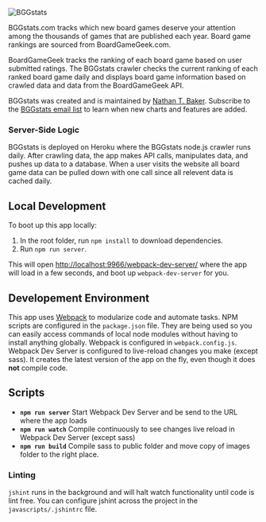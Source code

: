![BGGstats](http://www.bggstats.com/images/BGGstats.png "BGGstats")

BGGstats.com tracks which new board games deserve your attention among the thousands of games that are published each year. Board game rankings are sourced from BoardGameGeek.com.

BoardGameGeek tracks the ranking of each board game based on user submitted ratings. The BGGstats crawler checks the current ranking of each ranked board game daily and displays board game information based on crawled data and data from the BoardGameGeek API.

BGGstats was created and is maintained by [Nathan T. Baker](http://nathantbaker.com/). Subscribe to the [BGGstats email list](http://eepurl.com/ctZUa5) to learn when new charts and features are added.

### Server-Side Logic
BGGstats is deployed on Heroku where the BGGstats node.js crawler runs daily. After crawling data, the app makes API calls, manipulates data, and pushes up data to a database. When a user visits the website all board game data can be pulled down with one call since all relevent data is cached daily.

## Local Development

To boot up this app locally:
1. In the root folder, run `npm install` to download dependencies.
1. Run `npm run server`.

This will open [http://localhost:9966/webpack-dev-server/](http://localhost:9966/webpack-dev-server/) where the app will load in a few seconds, and boot up `webpack-dev-server` for you.

## Developement Environment

This app uses [Webpack](https://webpack.github.io/) to modularize code and automate tasks. NPM scripts are configured in the `package.json` file. They are being used so you can easily access commands of local node modules without having to install anything globally. Webpack is configured in `webpack.config.js`. Webpack Dev Server is configured to live-reload changes you make (except sass). It creates the latest version of the app on the fly, even though it does **not** compile code.

## Scripts

* **`npm run server`** Start Webpack Dev Server and be send to the URL where the app loads
* **`npm run watch`** Compile continuously to see changes live reload in Webpack Dev Server (except sass)
* **`npm run build`** Compile sass to public folder and move copy of images folder to the right place.

### Linting
`jshint` runs in the background and will halt watch functionality until code is lint free. You can configure jshint across the project in the `javascripts/.jshintrc` file.